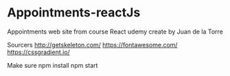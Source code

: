 # Appointments-reactJs
Appointments web site from course React udemy create by Juan de la Torre

Sourcers 
http://getskeleton.com/
https://fontawesome.com/
https://cssgradient.io/

Make sure
npm install
npm start
